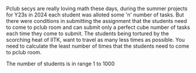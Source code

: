 Pclub secys are really loving math these days, during the summer projects for Y23s in 2024 each student was alloted some 'n' number of tasks. But there were conditions in submitting the assignment
that the students need to come to pclub room and can submit only a perfect cube number of tasks each time they come to submit. The students being tortured by the scorching heat of IITK, want to travel as many less times as possible. You need to calculate the
least number of times that the students need to  come to pclub room.

The number of students is in range 1 to 1000
